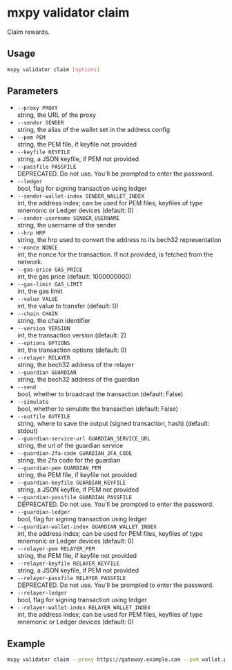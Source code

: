# mxpy validator claim

Claim rewards.

## Usage

```bash
mxpy validator claim [options]
```

## Parameters

- `--proxy PROXY`  
  string, the URL of the proxy
- `--sender SENDER`  
  string, the alias of the wallet set in the address config
- `--pem PEM`  
  string, the PEM file, if keyfile not provided
- `--keyfile KEYFILE`  
  string, a JSON keyfile, if PEM not provided
- `--passfile PASSFILE`  
  DEPRECATED. Do not use. You'll be prompted to enter the password.
- `--ledger`  
  bool, flag for signing transaction using ledger
- `--sender-wallet-index SENDER_WALLET_INDEX`  
  int, the address index; can be used for PEM files, keyfiles of type mnemonic or Ledger devices (default: 0)
- `--sender-username SENDER_USERNAME`  
  string, the username of the sender
- `--hrp HRP`  
  string, the hrp used to convert the address to its bech32 representation
- `--nonce NONCE`  
  int, the nonce for the transaction. If not provided, is fetched from the network.
- `--gas-price GAS_PRICE`  
  int, the gas price (default: 1000000000)
- `--gas-limit GAS_LIMIT`  
  int, the gas limit
- `--value VALUE`  
  int, the value to transfer (default: 0)
- `--chain CHAIN`  
  string, the chain identifier
- `--version VERSION`  
  int, the transaction version (default: 2)
- `--options OPTIONS`  
  int, the transaction options (default: 0)
- `--relayer RELAYER`  
  string, the bech32 address of the relayer
- `--guardian GUARDIAN`  
  string, the bech32 address of the guardian
- `--send`  
  bool, whether to broadcast the transaction (default: False)
- `--simulate`  
  bool, whether to simulate the transaction (default: False)
- `--outfile OUTFILE`  
  string, where to save the output (signed transaction, hash) (default: stdout)
- `--guardian-service-url GUARDIAN_SERVICE_URL`  
  string, the url of the guardian service
- `--guardian-2fa-code GUARDIAN_2FA_CODE`  
  string, the 2fa code for the guardian
- `--guardian-pem GUARDIAN_PEM`  
  string, the PEM file, if keyfile not provided
- `--guardian-keyfile GUARDIAN_KEYFILE`  
  string, a JSON keyfile, if PEM not provided
- `--guardian-passfile GUARDIAN_PASSFILE`  
  DEPRECATED. Do not use. You'll be prompted to enter the password.
- `--guardian-ledger`  
  bool, flag for signing transaction using ledger
- `--guardian-wallet-index GUARDIAN_WALLET_INDEX`  
  int, the address index; can be used for PEM files, keyfiles of type mnemonic or Ledger devices (default: 0)
- `--relayer-pem RELAYER_PEM`  
  string, the PEM file, if keyfile not provided
- `--relayer-keyfile RELAYER_KEYFILE`  
  string, a JSON keyfile, if PEM not provided
- `--relayer-passfile RELAYER_PASSFILE`  
  DEPRECATED. Do not use. You'll be prompted to enter the password.
- `--relayer-ledger`  
  bool, flag for signing transaction using ledger
- `--relayer-wallet-index RELAYER_WALLET_INDEX`  
  int, the address index; can be used for PEM files, keyfiles of type mnemonic or Ledger devices (default: 0)

## Example

```bash
mxpy validator claim --proxy https://gateway.example.com --pem wallet.pem --send
